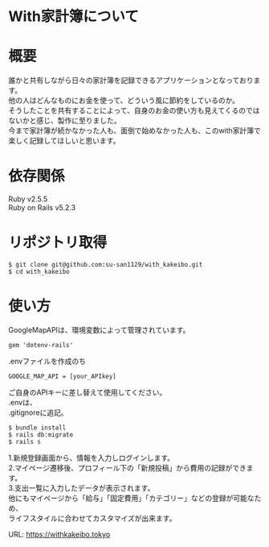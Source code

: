 # With家計簿について

# 概要
誰かと共有しながら日々の家計簿を記録できるアプリケーションとなっております。  
他の人はどんなものにお金を使って、どういう風に節約をしているのか。  
そうしたことを共有することによって、自身のお金の使い方も見えてくるのではないかと感じ、製作に至りました。  
今まで家計簿が続かなかった人も、面倒で始めなかった人も、このwith家計簿で楽しく記録してほしいと思います。

# 依存関係
Ruby           v2.5.5  
Ruby on Rails  v5.2.3

# リポジトリ取得
```
$ git clone git@github.com:su-san1129/with_kakeibo.git
$ cd with_kakeibo
```  
# 使い方
GoogleMapAPIは、環境変数によって管理されています。
```
gem 'dotenv-rails'
```
.envファイルを作成のち
```
GOOGLE_MAP_API = [your_APIkey]
```
ご自身のAPIキーに差し替えて使用してください。  
.envは、  
.gitignoreに追記。

```
$ bundle install
$ rails db:migrate
$ rails s
```

1.新規登録画面から、情報を入力しログインします。  
2.マイページ遷移後、プロフィール下の「新規投稿」から費用の記録ができます。  
3.支出一覧に入力したデータが表示されます。  
他にもマイページから「給与」「固定費用」「カテゴリー」などの登録が可能なため、  
ライフスタイルに合わせてカスタマイズが出来ます。  

URL: https://withkakeibo.tokyo


